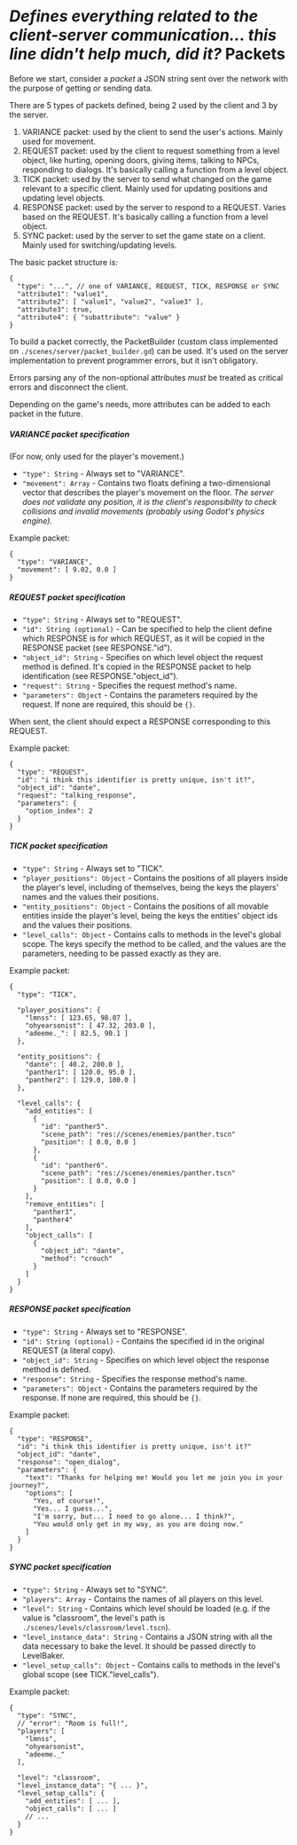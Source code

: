 _Defines everything related to the client-server communication... this line didn't help much, did it?_
Packets
=======

Before we start, consider a _packet_ a JSON string sent over the network with the purpose of getting or sending data.

There are 5 types of packets defined, being 2 used by the client and 3 by the server.
1. VARIANCE packet: used by the client to send the user's actions. Mainly used for movement.
2. REQUEST packet: used by the client to request something from a level object, like hurting, opening doors, giving items, talking to NPCs, responding to dialogs. It's basically calling a function from a level object.
3. TICK packet: used by the server to send what changed on the game relevant to a specific client. Mainly used for updating positions and updating level objects.
4. RESPONSE packet: used by the server to respond to a REQUEST. Varies based on the REQUEST. It's basically calling a function from a level object.
5. SYNC packet: used by the server to set the game state on a client. Mainly used for switching/updating levels.

The basic packet structure is:
```
{
  "type": "...", // one of VARIANCE, REQUEST, TICK, RESPONSE or SYNC
  "attribute1": "value1",
  "attribute2": [ "value1", "value2", "value3" ],
  "attribute3": true,
  "attribute4": { "subattribute": "value" }
}
```

To build a packet correctly, the PacketBuilder (custom class implemented on `./scenes/server/packet_builder.gd`) can be used. It's used on the server implementation to prevent programmer errors, but it isn't obligatory.

Errors parsing any of the non-optional attributes _must_ be treated as critical errors and disconnect the client.

Depending on the game's needs, more attributes can be added to each packet in the future.
##### VARIANCE packet specification
(For now, only used for the player's movement.)

- `"type": String` - Always set to "VARIANCE".
- `"movement": Array` - Contains two floats defining a two-dimensional vector that describes the player's movement on the floor. _The server does not validate any position, it is the client's responsibility to check collisions and invalid movements (probably using Godot's physics engine)._

Example packet:
```
{
  "type": "VARIANCE",
  "movement": [ 9.02, 0.0 ]
}
```

##### REQUEST packet specification
- `"type": String` - Always set to "REQUEST".
- `"id": String (optional)` - Can be specified to help the client define which RESPONSE is for which REQUEST, as it will be copied in the RESPONSE packet (see RESPONSE."id").
- `"object_id": String` - Specifies on which level object the request method is defined. It's copied in the RESPONSE packet to help identification (see RESPONSE."object_id").
- `"request": String` - Specifies the request method's name.
- `"parameters": Object` - Contains the parameters required by the request. If none are required, this should be `{}`.

When sent, the client should expect a RESPONSE corresponding to this REQUEST.

Example packet:
```
{
  "type": "REQUEST",
  "id": "i think this identifier is pretty unique, isn't it?",
  "object_id": "dante",
  "request": "talking_response",
  "parameters": {
    "option_index": 2
  }
}
```

##### TICK packet specification
- `"type": String` - Always set to "TICK".
- `"player_positions": Object` - Contains the positions of all players inside the player's level, including of themselves, being the keys the players' names and the values their positions.
- `"entity_positions": Object` - Contains the positions of all movable entities inside the player's level, being the keys the entities' object ids and the values their positions.
- `"level_calls": Object` - Contains calls to methods in the level's global scope. The keys specify the method to be called, and the values are the parameters, needing to be passed exactly as they are.

Example packet:
```
{
  "type": "TICK",
  
  "player_positions": {
    "lmnss": [ 123.65, 98.07 ],
    "ohyearsonist": [ 47.32, 203.0 ],
    "adeeme._": [ 82.5, 90.1 ]
  },
  
  "entity_positions": {
    "dante": [ 40.2, 200.0 ],
    "panther1": [ 120.0, 95.0 ],
    "panther2": [ 129.0, 100.0 ]
  },
  
  "level_calls": {
    "add_entities": [
      {
	    "id": "panther5".
	    "scene_path": "res://scenes/enemies/panther.tscn"
	    "position": [ 0.0, 0.0 ]
      },
      {
        "id": "panther6".
	    "scene_path": "res://scenes/enemies/panther.tscn"
	    "position": [ 0.0, 0.0 ]
      }
    ],
    "remove_entities": [
      "panther3",
      "panther4"
    ],
    "object_calls": [
      {
        "object_id": "dante",
        "method": "crouch"
      }
    ]
  }
}
```

##### RESPONSE packet specification
- `"type": String` - Always set to "RESPONSE".
- `"id": String (optional)` - Contains the specified id in the original REQUEST (a literal copy).
- `"object_id": String` - Specifies on which level object the response method is defined.
- `"response": String` - Specifies the response method's name.
- `"parameters": Object` - Contains the parameters required by the response. If none are required, this should be `{}`.

Example packet:
```
{
  "type": "RESPONSE",
  "id": "i think this identifier is pretty unique, isn't it?"
  "object_id": "dante",
  "response": "open_dialog",
  "parameters": {
    "text": "Thanks for helping me! Would you let me join you in your journey?",
    "options": [
      "Yes, of course!",
      "Yes... I guess...",
      "I'm sorry, but... I need to go alone... I think?",
      "You would only get in my way, as you are doing now."
    ]
  }
}
```

##### SYNC packet specification
- `"type": String` - Always set to "SYNC".
- `"players": Array` - Contains the names of all players on this level.
- `"level": String` - Contains which level should be loaded (e.g. if the value is "classroom", the level's path is `./scenes/levels/classroom/level.tscn`). 
- `"level_instance_data": String` - Contains a JSON string with all the data necessary to bake the level. It should be passed directly to LevelBaker.
- `"level_setup_calls": Object` - Contains calls to methods in the level's global scope (see TICK."level_calls").

Example packet:
```
{
  "type": "SYNC",
  // "error": "Room is full!",
  "players": [
    "lmnss",
    "ohyearsonist",
    "adeeme._"
  ],
  
  "level": "classroom",
  "level_instance_data": "{ ... }",
  "level_setup_calls": {
    "add_entities": [ ... ],
    "object_calls": [ ... ]
    // ...
  }
}
```

